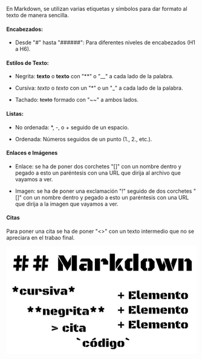 En Markdown, se utilizan varias etiquetas y símbolos para dar formato al texto de manera sencilla.

#### Encabezados:
* Desde "#" hasta "######": Para diferentes niveles de encabezados (H1 a H6).

#### Estilos de Texto:

* Negrita: **texto** o __texto__ con "**" o "__" a cada lado de la palabra.

* Cursiva: *texto* o _texto_ con un "*" o un "_" a cada lado de la palabra.

* Tachado: ~~texto~~ formado con "~~" a ambos lados.

#### Listas:

* No ordenada: *, -, o + seguido de un espacio.

* Ordenada: Números seguidos de un punto (1., 2., etc.).

#### Enlaces e Imágenes
* Enlace: se ha de poner dos corchetes "[]" con un nombre dentro y pegado a esto un paréntesis con una URL que dirija al archivo que vayamos a ver.

* Imagen: se ha de poner una exclamación "!" seguido de dos corchetes "[]" con un nombre dentro y pegado a esto un paréntesis con una URL que dirija a la imagen que vayamos a ver.

#### Citas
Para poner una cita se ha de poner "<>" con un texto intermedio que no se apreciara en el trabao final.

![Imagen2](/ut1a2/imagenes/markdown.jpg)
